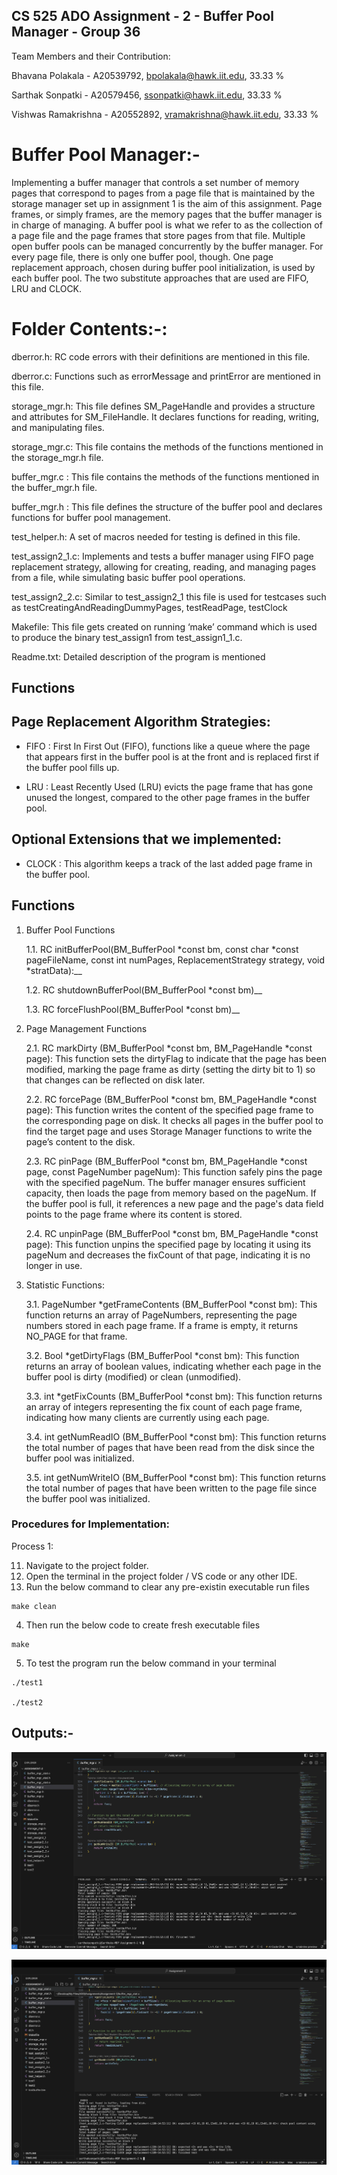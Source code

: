 ## CS 525 ADO Assignment - 2 - Buffer Pool Manager - Group 36

Team Members and their Contribution:

Bhavana  Polakala - A20539792, bpolakala@hawk.iit.edu, 33.33 %

Sarthak Sonpatki -  A20579456, ssonpatki@hawk.iit.edu, 33.33 %	

Vishwas Ramakrishna - A20552892, vramakrishna@hawk.iit.edu, 33.33 %		

# Buffer Pool Manager:-

Implementing a buffer manager that controls a set number of memory pages that correspond to pages from a page file that is maintained by the storage manager set up in assignment 1 is the aim of this assignment. Page frames, or simply frames, are the memory pages that the buffer manager is in charge of managing. A buffer pool is what we refer to as the collection of a page file and the page frames that store pages from that file. Multiple open buffer pools can be managed concurrently by the buffer manager. For every page file, there is only one buffer pool, though. One page replacement approach, chosen during buffer pool initialization, is used by each buffer pool. The two substitute approaches that are used are FIFO, LRU and CLOCK.

# Folder Contents:-:

 dberror.h: RC code errors with their definitions are mentioned in this file.

 dberror.c: Functions such as errorMessage and printError are mentioned in this file.

storage_mgr.h: This file defines SM_PageHandle and provides a structure and attributes for SM_FileHandle. It declares functions for reading, writing, and manipulating files.

storage_mgr.c: This file contains the methods of the functions mentioned in the storage_mgr.h file. 

buffer_mgr.c : This file contains the methods of the functions mentioned in the buffer_mgr.h file.

buffer_mgr.h : This file defines the structure of the buffer pool and declares functions for buffer pool management.

test_helper.h: A set of macros needed for testing is defined in this file.

test_assign2_1.c: Implements and tests a buffer manager using FIFO page replacement strategy, allowing for creating, reading, and managing pages from a file, while simulating basic buffer pool operations.

test_assign2_2.c: Similar to test_assign2_1 this file is used for testcases such as testCreatingAndReadingDummyPages, testReadPage, testClock

Makefile: This file gets created on running ‘make’ command which is used to produce the binary test_assign1 from test_assign1_1.c.

Readme.txt: Detailed description of the program is mentioned 
  
## Functions

## Page Replacement Algorithm Strategies:

- FIFO : First In First Out (FIFO), functions like a queue where the page that appears first in the buffer pool is at the front and is replaced first if the buffer pool fills up.

- LRU : Least Recently Used (LRU) evicts the page frame that has gone unused the longest, compared to the other page frames in the buffer pool.

## Optional Extensions that we implemented:

- CLOCK : This algorithm keeps a track of the last added page frame in the buffer pool.

## Functions

1) Buffer Pool Functions

	1.1. RC initBufferPool(BM_BufferPool *const bm, const char *const pageFileName, const int numPages, ReplacementStrategy strategy, void *stratData):__

	1.2. RC shutdownBufferPool(BM_BufferPool *const bm)__

	1.3. RC forceFlushPool(BM_BufferPool *const bm)__

2) Page Management Functions

	2.1. RC markDirty (BM_BufferPool *const bm, BM_PageHandle *const page): This function sets the dirtyFlag to indicate that the page has been modified, marking the page frame as dirty (setting the dirty bit to 1) so that changes can be reflected on disk later.

    2.2. RC forcePage (BM_BufferPool *const bm, BM_PageHandle *const page): This function writes the content of the specified page frame to the corresponding page on disk. It checks all pages in the buffer pool to find the target page and uses Storage Manager functions to write the page’s content to the disk.

    2.3. RC pinPage (BM_BufferPool *const bm, BM_PageHandle *const page, const PageNumber pageNum): This function safely pins the page with the specified pageNum. The buffer manager ensures sufficient capacity, then loads the page from memory based on the pageNum. If the buffer pool is full, it references a new page and the page's data field points to the page frame where its content is stored.

    2.4. RC unpinPage (BM_BufferPool *const bm, BM_PageHandle *const page): This function unpins the specified page by locating it using its pageNum and decreases the fixCount of that page, indicating it is no longer in use.

3) Statistic Functions:

	3.1. PageNumber *getFrameContents (BM_BufferPool *const bm): This function returns an array of PageNumbers, representing the page numbers stored in each page frame. If a frame is empty, it returns NO_PAGE for that frame.

    3.2. Bool *getDirtyFlags (BM_BufferPool *const bm): This function returns an array of boolean values, indicating whether each page in the buffer pool is dirty (modified) or clean (unmodified).

    3.3. int *getFixCounts (BM_BufferPool *const bm): This function returns an array of integers representing the fix count of each page frame, indicating how many clients are currently using each page.

    3.4. int getNumReadIO (BM_BufferPool *const bm): This function returns the total number of pages that have been read from the disk since the buffer pool was initialized.

    3.5. int getNumWriteIO (BM_BufferPool *const bm): This function returns the total number of pages that have been written to the page file since the buffer pool was initialized.

### Procedures for Implementation:
Process 1:

11) Navigate to the project folder.
2) Open the terminal in the project folder / VS code or any other IDE.
3) Run the below command to clear any pre-existin executable run files
```
make clean
```
4) Then run the below code to create fresh executable files
```
make
```
5) To test the program run the below command in your terminal
```
./test1

./test2  
```
## Outputs:-

![Alt text](Outputs/BM_Test1_Output.png)

![Alt text](Outputs/BM_Test2_Output.png)
